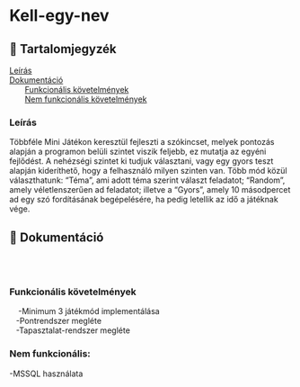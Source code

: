 # Kell-egy-nev


## 📜 Tartalomjegyzék
[Leírás](#leiras)  <br>
[Dokumentáció](#dok) <br>
 &nbsp;&nbsp;&nbsp;&nbsp;&nbsp;&nbsp; [Funkcionális követelmények](#funkKov) <br>
 &nbsp;&nbsp;&nbsp;&nbsp;&nbsp;&nbsp; [Nem funkcionális követelmények](#nemFunkKov) <br>

<a name="headers"/>
<h3>
Leírás
  </h3>
 <p>
  Többféle Mini Játékon keresztül fejleszti a szókincset, melyek pontozás alapján a programon belüli szintet viszik feljebb, ez mutatja az egyéni fejlődést. A nehézségi szintet ki tudjuk választani, vagy egy gyors teszt alapján kideríthető, hogy a felhasználó milyen szinten van. Több  mód közül választhatunk: “Téma”, ami adott téma szerint választ feladatot; “Random”, amely véletlenszerűen ad feladatot; illetve a “Gyors”, amely 10 másodpercet ad egy szó fordításának begépelésére, ha pedig letellik az idő a játéknak vége.

  </p>
</a>
<a name="dok"></a>
<h2> 🎨 Dokumentáció</h2> <br><br>
<a name="funkKov"/>
<h3> Funkcionális követelmények</h3>
 &nbsp;&nbsp;&nbsp; -Minimum 3 játékmód implementálása<br>
  &nbsp;&nbsp;&nbsp;-Pontrendszer megléte<br>
  &nbsp;&nbsp;&nbsp;-Tapasztalat-rendszer megléte<br>
</a>

<a name="nemFunkKov"/>
<h3>Nem funkcionális:</h3>
	-MSSQL használata
</a>


